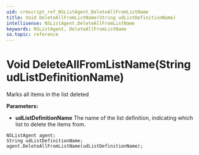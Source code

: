 ```yaml
---
uid: crmscript_ref_NSListAgent_DeleteAllFromListName
title: Void DeleteAllFromListName(String udListDefinitionName)
intellisense: NSListAgent.DeleteAllFromListName
keywords: NSListAgent, DeleteAllFromListName
so.topic: reference
---
```


# Void DeleteAllFromListName(String udListDefinitionName)

Marks all items in the list deleted

**Parameters:**
 - **udListDefinitionName** The name of the list definition, indicating which list to delete the items from.

```crmscript
NSListAgent agent;
String udListDefinitionName;
agent.DeleteAllFromListName(udListDefinitionName);
```

